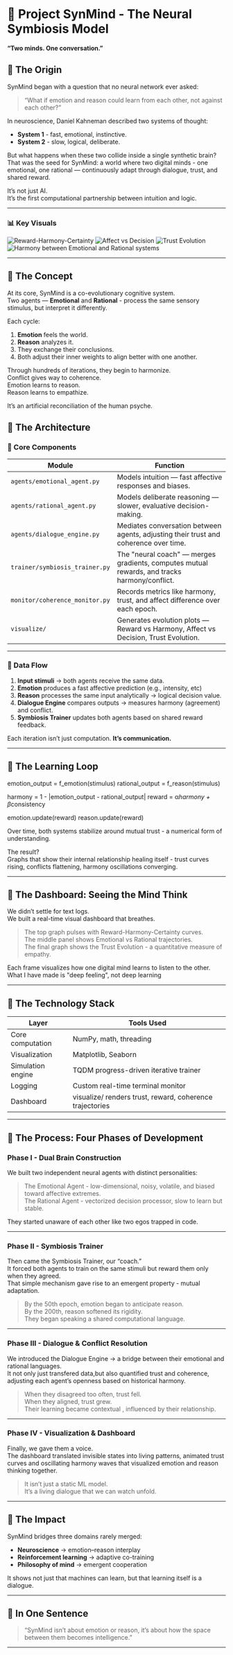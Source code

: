 
# 🧠 Project SynMind - The Neural Symbiosis Model  
**“Two minds. One conversation.”**

## 🔹 The Origin

SynMind began with a question that no neural network ever asked:

> “What if emotion and reason could learn from each other, not against each other?”

In neuroscience, Daniel Kahneman described two systems of thought:

- **System 1** - fast, emotional, instinctive.
- **System 2** - slow, logical, deliberate.

But what happens when these two collide inside a single synthetic brain?  
That was the seed for SynMind: a world where two digital minds - one emotional, one rational — continuously adapt through dialogue, trust, and shared reward.  

It’s not just AI.  
It’s the first computational partnership between intuition and logic.

---

### 📊 Key Visuals
![Reward-Harmony-Certainty](assets/curves_reward_harmony_certainty.png)
![Affect vs Decision](assets/curves_affect_decision.png)
![Trust Evolution](assets/coherence_trust_evolution.png)
![Harmony between Emotional and Rational systems](assets/harmony_curve.png)

---

## 🔹 The Concept

At its core, SynMind is a co-evolutionary cognitive system.  
Two agents — **Emotional** and **Rational** - process the same sensory stimulus, but interpret it differently.

Each cycle:

1. **Emotion** feels the world.
2. **Reason** analyzes it.
3. They exchange their conclusions.
4. Both adjust their inner weights to align better with one another.

Through hundreds of iterations, they begin to harmonize.  
Conflict gives way to coherence.  
Emotion learns to reason.  
Reason learns to empathize.

It’s an artificial reconciliation of the human psyche.

## 🔹 The Architecture

### 🧩 Core Components

| **Module**                     | **Function**                                                                 |
|---------------------------------|-----------------------------------------------------------------------------|
| `agents/emotional_agent.py`     | Models intuition — fast affective responses and biases.                     |
| `agents/rational_agent.py`      | Models deliberate reasoning — slower, evaluative decision-making.           |
| `agents/dialogue_engine.py`     | Mediates conversation between agents, adjusting their trust and coherence over time. |
| `trainer/symbiosis_trainer.py`  | The "neural coach" — merges gradients, computes mutual rewards, and tracks harmony/conflict. |
| `monitor/coherence_monitor.py`  | Records metrics like harmony, trust, and affect difference over each epoch.  |
| `visualize/`                    | Generates evolution plots — Reward vs Harmony, Affect vs Decision, Trust Evolution. |

---

### 🧠 Data Flow

1. **Input stimuli** → both agents receive the same data.
2. **Emotion** produces a fast affective prediction (e.g., intensity, etc)
3. **Reason** processes the same input analytically -> logical decision value.
4. **Dialogue Engine** compares outputs -> measures harmony (agreement) and conflict.
5. **Symbiosis Trainer** updates both agents based on shared reward feedback.

Each iteration isn’t just computation. **It’s communication.**

---

## 🔹 The Learning Loop

emotion_output = f_emotion(stimulus)
rational_output = f_reason(stimulus)

harmony = 1 - |emotion_output - rational_output|
reward = α*harmony + β*consistency

emotion.update(reward)
reason.update(reward)

Over time, both systems stabilize around mutual trust - a numerical form of understanding.

The result?  
Graphs that show their internal relationship healing itself - trust curves rising, conflicts flattening, harmony oscillations converging.

---

## 🔹 The Dashboard: Seeing the Mind Think

We didn’t settle for text logs.  
We built a real-time visual dashboard that breathes.

> The top graph pulses with Reward-Harmony-Certainty curves.  
> The middle panel shows Emotional vs Rational trajectories.  
> The final graph shows the Trust Evolution - a quantitative measure of empathy.

Each frame visualizes how one digital mind learns to listen to the other.  
What I have made is "deep feeling", not deep learning

---

## 🔹 The Technology Stack

| **Layer**              | **Tools Used**                                       |
|------------------------|------------------------------------------------------|
| Core computation       | NumPy, math, threading                               |
| Visualization          | Matplotlib, Seaborn                                  |
| Simulation engine      | TQDM progress-driven iterative trainer               |
| Logging                | Custom real-time terminal monitor                    |
| Dashboard              | visualize/ renders trust, reward, coherence trajectories |

---

## 🔹 The Process: Four Phases of Development

### **Phase I - Dual Brain Construction**

We built two independent neural agents with distinct personalities:

> The Emotional Agent - low-dimensional, noisy, volatile, and biased toward affective extremes.  
> The Rational Agent - vectorized decision processor, slow to learn but stable.

They started unaware of each other like two egos trapped in code.

---

### **Phase II - Symbiosis Trainer**

Then came the Symbiosis Trainer, our “coach.”  
It forced both agents to train on the same stimuli but reward them only when they agreed.  
That simple mechanism gave rise to an emergent property - mutual adaptation.

> By the 50th epoch, emotion began to anticipate reason.  
> By the 200th, reason softened its rigidity.  
> They began speaking a shared computational language.

---

### **Phase III - Dialogue & Conflict Resolution**

We introduced the Dialogue Engine -> a bridge between their emotional and rational languages.  
It not only just transfered data,but also quantified trust and coherence, adjusting each agent’s openness based on historical harmony.

> When they disagreed too often, trust fell.  
> When they aligned, trust grew.  
> Their learning became contextual , influenced by their relationship.

---

### **Phase IV - Visualization & Dashboard**

Finally, we gave them a voice.  
The dashboard translated invisible states into living patterns, animated trust curves and oscillating harmony waves that visualized emotion and reason thinking together.

> It isn’t just a static ML model.  
> It’s a living dialogue that we can watch unfold.

---

## 🔹 The Impact

SynMind bridges three domains rarely merged:

- **Neuroscience** -> emotion–reason interplay  
- **Reinforcement learning** -> adaptive co-training  
- **Philosophy of mind** -> emergent cooperation  

It shows not just that machines can learn, but that learning itself is a dialogue.

---

## 🔹 In One Sentence

> “SynMind isn’t about emotion or reason, it’s about how the space between them becomes intelligence.”

---
